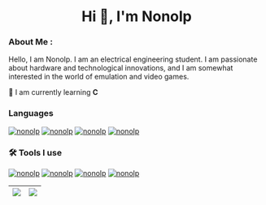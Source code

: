 <h1 align="center">Hi 👋, I'm Nonolp</h1>
<h3>About Me : </h3>
 Hello, I am Nonolp. I am an electrical engineering student. I am passionate about hardware and technological innovations, and I am somewhat interested in the world of emulation and video games.

📘 I am currently learning **C**


<h3 align="left"> Languages </h3>
<p align = "left">

<a href="https://en.wikipedia.org/wiki/C_(programming_language)"><img src="https://img.shields.io/badge/c%20-%2300599C.svg?&style=for-the-badge&logo=c&logoColor=white" alt="nonolp"/></a>
<a href="https://en.wikipedia.org/wiki/C%2B%2B"><img src="https://img.shields.io/badge/C++-%2300599C.svg?style=for-the-badge&logo=C%2B%2B&logoColor=white" alt="nonolp"/></a>
<a href="https://en.wikipedia.org/wiki/HTML"><img src="https://img.shields.io/badge/html5-%23E34F26.svg?style=for-the-badge&logo=html5&logoColor=white" alt="nonolp"/></a>
<a href="https://en.wikipedia.org/wiki/CSS"><img src="https://img.shields.io/badge/css3-%231572B6.svg?style=for-the-badge&logo=css3&logoColor=white" alt="nonolp"/></a>
</p>



<h3 align="left"> 🛠️ Tools I use </h3>
<p align = "left">

<a href="https://en.wikipedia.org/wiki/Visual_Studio_Code"><img src="https://img.shields.io/badge/Vscode-007ACC?style=for-the-badge&logo=visualstudiocode&logoColor=white" alt="nonolp"/></a>
<a href="https://en.wikipedia.org/wiki/Visual_Studio"><img src="https://img.shields.io/badge/Visual_Studio-5C2D91?style=for-the-badge&logo=visual%20studio&logoColor=white" alt="nonolp"/></a>
<a href="https://en.wikipedia.org/wiki/GitHub"><img src="https://img.shields.io/badge/github-121013?style=for-the-badge&logo=github&logoColor=white" alt="nonolp"/></a>
<a href="https://en.wikipedia.org/wiki/Git"><img src="https://img.shields.io/badge/git-critical?style=for-the-badge&logo=git&logoColor=white" alt="nonolp"/></a>



</p>


| ![](https://github-readme-stats.vercel.app/api/top-langs/?username=Nonolp&theme=gotham&hide_border=false&include_all_commits=false&count_private=false&layout=compact) | ![](https://github-readme-stats.vercel.app/api?username=Nonolp&theme=gotham&hide_border=false&include_all_commits=false&count_private=false) |
|---|---|


